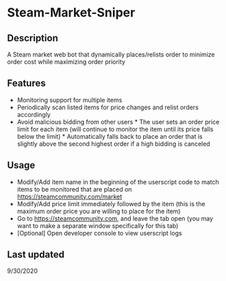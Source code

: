 # Steam-Market-Sniper
## Description

A Steam market web bot that dynamically places/relists order to minimize order cost while maximizing order priority

## Features

* Monitoring support for multiple items
* Periodically scan listed items for price changes and relist orders accordingly
* Avoid malicious bidding from other users
        * The user sets an order price limit for each item (will continue to monitor the item until its price falls below the limit)
        * Automatically falls back to place an order that is slightly above the second highest order if a high bidding is canceled

## Usage

* Modify/Add item name in the beginning of the userscript code to match items to be monitored that are placed on https://steamcommunity.com/market
* Modify/Add price limit immediately followed by the item (this is the maximum order price you are willing to place for the item)
* Go to https://steamcommunity.com, and leave the tab open (you may want to make a separate window specifically for this tab)
* [Optional] Open developer console to view userscript logs

## Last updated

9/30/2020